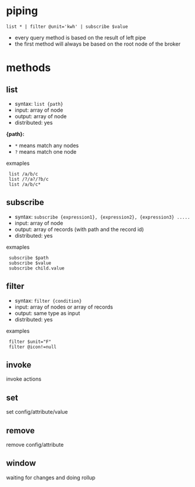 # piping

`list * | filter @unit='kwh' | subscribe $value`

 * every query method is based on the result of left pipe
 * the first method will always be based on the root node of the broker
 
# methods

## list
 * syntax: `list {path}`
 * input:  array of node
 * output: array of node
 * distributed: yes

**{path}:**
 * `*` means match any nodes
 * `?` means match one node

 exmaples
```
 list /a/b/c
 list /?/a?/?b/c
 list /a/b/c*
```

## subscribe
 * syntax: `subscribe {expression1}, {expression2}, {expression3} .....`
 * input:  array of node
 * output: array of records (with path and the record id)
 * distributed: yes

 exmaples
```
 subscribe $path
 subscribe $value
 subscribe child.value
```

## filter
 * syntax: `filter {condition}`
 * input:  array of nodes or array of records
 * output: same type as input
 * distributed: yes

 examples
```
 filter $unit="F"
 filter @icon!=null
```


## invoke
invoke actions

## set
set config/attribute/value

## remove
remove config/attribute

## window
 waiting for changes and doing rollup